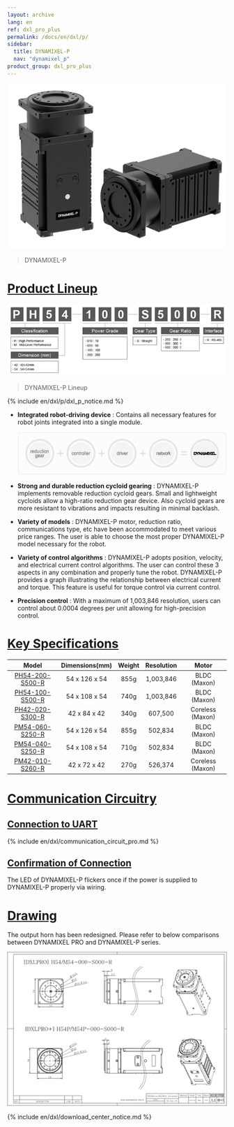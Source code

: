 ```yaml
---
layout: archive
lang: en
ref: dxl_pro_plus
permalink: /docs/en/dxl/p/
sidebar:
  title: DYNAMIXEL-P
  nav: "dynamixel_p"
product_group: dxl_pro_plus
---
```


![](/assets/images/dxl/p/pro-plus.png)
> DYNAMIXEL-P

# [Product Lineup](#product-lineup)

![](/assets/images/dxl/p/dynamixel_pro_plus_lineup_table.jpg)

> DYNAMIXEL-P Lineup

{% include en/dxl/p/dxl_p_notice.md %}

- **Integrated robot-driving device** : Contains all necessary features for robot joints integrated into a single module.

  ![](/assets/images/dxl/pro/dxl_pro_intro.jpg)

- **Strong and durable reduction cycloid gearing** : DYNAMIXEL-P implements removable reduction cycloid gears. Small and lightweight cycloids allow a high-ratio reduction gear device. Also cycloid gears are more resistant to vibrations and impacts resulting in minimal backlash.

- **Variety of models** : DYNAMIXEL-P motor, reduction ratio, communications type, etc have been accommodated to meet various price ranges. The user is able to choose the most proper DYNAMIXEL-P model necessary for the robot.

- **Variety of control algorithms** : DYNAMIXEL-P adopts position, velocity, and electrical current control algorithms. The user can control these 3 aspects in any combination and properly tune the robot. DYNAMIXEL-P provides a graph illustrating the relationship between electrical current and torque. This feature is useful for torque control via current control.

- **Precision control** : With a maximum of 1,003,846 resolution, users can control about 0.0004 degrees per unit allowing for high-precision control.

# [Key Specifications](#key-specifications)

|                       Model                        | Dimensions(mm) | Weight | Resolution |      Motor       |
|:--------------------------------------------------:|:--------------:|:------:|:----------:|:----------------:|
| [PH54-200-S500-R](/docs/en/dxl/p/ph54-200-s500-r/) | 54 x 126 x 54  |  855g  | 1,003,846  |   BLDC (Maxon)   |
| [PH54-100-S500-R](/docs/en/dxl/p/ph54-100-s500-r/) | 54 x 108 x 54  |  740g  | 1,003,846  |   BLDC (Maxon)   |
| [PH42-020-S300-R](/docs/en/dxl/p/ph42-020-s300-r/) |  42 x 84 x 42  |  340g  |  607,500   | Coreless (Maxon) |
| [PM54-060-S250-R](/docs/en/dxl/p/pm54-060-s250-r/) | 54 x 126 x 54  |  855g  |  502,834   |   BLDC (Maxon)   |
| [PM54-040-S250-R](/docs/en/dxl/p/pm54-040-s250-r/) | 54 x 108 x 54  |  710g  |  502,834   |   BLDC (Maxon)   |
| [PM42-010-S260-R](/docs/en/dxl/p/pm42-010-s260-r/) |  42 x 72 x 42  |  270g  |  526,374   | Coreless (Maxon) |

# [Communication Circuitry](#communication-circuitry)

## [Connection to UART](#connection-to-uart)

{% include en/dxl/communication_circuit_pro.md %}

## [Confirmation of Connection](#confirmation-of-connection)

The LED of DYNAMIXEL-P flickers once if the power is supplied to DYNAMIXEL-P properly via wiring.

# [Drawing](#drawing)
The output horn has been redesigned. Please refer to below comparisons between DYNAMIXEL PRO and DYNAMIXEL-P series.

![](/assets/images/dxl/p/h54p_drawing.png)

{% include en/dxl/download_center_notice.md %}
